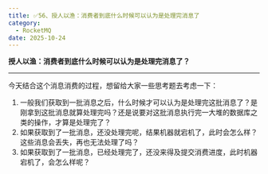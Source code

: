 ```yaml
---
title: ✅56、授人以渔：消费者到底什么时候可以认为是处理完消息了
category:
  - RocketMQ
date: 2025-10-24
---
```



**授人以渔：消费者到底什么时候可以认为是处理完消息了？**

---

今天结合这个消息消费的过程，想留给大家一些思考题去考虑一下：

1. 一般我们获取到一批消息之后，什么时候才可以认为是处理完这批消息了？是刚拿到这批消息就算处理完吗？还是说要对这批消息执行完一大堆的数据库之类的操作，才算是处理完了？
2. 如果获取到了一批消息，还没处理完呢，结果机器就宕机了，此时会怎么样？这些消息会丢失，再也无法处理了吗？
3. 如果获取到了一批消息，已经处理完了，还没来得及提交消费进度，此时机器宕机了，会怎么样呢？